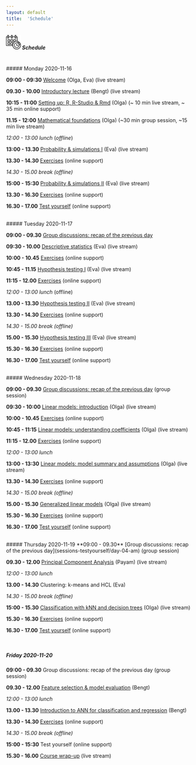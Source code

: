 ```yaml
---
layout: default
title:  'Schedule'
---
```


##### <img border="0" src="icons/schedule-02.svg" width="40" height="40"> Schedule
<br/>
##### Monday 2020-11-16

**09:00 - 09:30** [Welcome](session-welcome/welcome) (Olga, Eva) (live stream)

**09.30 - 10.00** [Introductory lecture](session-intro2/intro2.html) (Bengt) (live stream)

**10:15 - 11:00** [Setting up: R, R-Studio & Rmd](session-setup/setup) (Olga) (~ 10 min live stream, ~ 35 min online support)

**11.15 - 12:00** [Mathematical foundations](https://jamboard.google.com/d/10iDALt33eDvA-SHTt-tc5m88zK7ftvUFMgNc42biZx8/edit?usp=sharing) (Olga) (~30 min group session, ~15 min live stream)


*12:00 - 13:00 lunch* (*offline*)

**13:00 - 13.30** [Probability & simulations I](sessions-probdescinfe/session-probability) (Eva) (live stream)

**13.30 - 14.30** [Exercises](sessions-probdescinfe/session-probability#exercises-discrete-random-variables) (online support)

*14.30 - 15.00 break (offline)*

**15:00 - 15:30** [Probability & simulations II](sessions-probdescinfe/session-probability#continuous-random-variable) (Eva) (live stream)

**13.30 - 16.30** [Exercises](sessions-probdescinfe/session-probability#exercises-continuous-random-variables) (online support)

**16.30 - 17.00** [Test yourself](https://forms.gle/XjKA5EugBYvisYJr7) (online support)

<br/>
##### Tuesday 2020-11-17

**09:00 - 09.30** [Group discussions: recap of the previous day](sessions-testyourself/day-02-am)

**09:30 - 10.00** [Descriptive statistics](sessions-probdescinfe/session-descstats) (Eva) (live stream)

**10:00 - 10.45** [Exercises](sessions-probdescinfe/session-descstats#exercises-descriptive-statistics) (online support)

**10:45 - 11.15** [Hypothesis testing I](sessions-probdescinfe/session-inference) (Eva) (live stream)

**11:15 - 12.00** [Exercises](sessions-probdescinfe/session-inference.html#exercises-hypothesis-tests-resampling) (online support)

*12:00 - 13:00 lunch* (offline)

**13.00 - 13.30** [Hypothesis testing II](sessions-probdescinfe/session-inference#parametric-tests) (Eva) (live stream)

**13.30 - 14.30** [Exercises](sessions-probdescinfe/session-inference#exercises-hypothesis-tests-parametric) (online support)

*14.30 - 15.00 break (offline)*

**15.00 - 15.30** [Hypothesis testing III](sessions-probdescinfe/session-inference#point-and-interval-estimates) (Eva) (live stream)

**15.30 - 16.30** [Exercises](sessions-probdescinfe/session-inference#exercises-interval-estimates) (online support)

**16.30 - 17.00** [Test yourself](https://forms.gle/qYef4p6HwD68D6rJ7) (online support)

<br/>
##### Wednesday 2020-11-18

**09:00 - 09.30** [Group discussions: recap of the previous day](sessions-testyourself/day-03-am) (group session)

**09:30 - 10:00** [Linear models: introduction](https://olgadet.github.io/bookdown-mlbiostatistics/introduction-to-linear-models.html) (Olga) (live stream)

**10:00 - 10.45** [Exercises](https://olgadet.github.io/bookdown-mlbiostatistics/introduction-to-linear-models.html#exercises-linear-models-i) (online support)

**10:45 - 11:15** [Linear models: understanding coefficients](https://olgadet.github.io/bookdown-mlbiostatistics/regression-coefficients.html) (Olga) (live stream)

**11:15 - 12.00** [Exercises](https://olgadet.github.io/bookdown-mlbiostatistics/regression-coefficients.html#exercises-linear-models-ii) (online support)

*12:00 - 13:00 lunch*

**13:00 - 13:30** [Linear models: model summary and assumptions](https://olgadet.github.io/bookdown-mlbiostatistics/model-summary-assumptions.html) (Olga) (live stream)

**13.30 - 14.30** [Exercises](https://olgadet.github.io/bookdown-mlbiostatistics/model-summary-assumptions.html#exercises-linear-models-iii) (online support)

*14.30 - 15.00 break (offline)*

**15.00 - 15.30** [Generalized linear models](https://olgadet.github.io/bookdown-mlbiostatistics/generalized-linear-models.html) (Olga) (live stream)

**15.30 - 16.30** [Exercises](https://olgadet.github.io/bookdown-mlbiostatistics/generalized-linear-models.html#exercises-glms) (online support)

**16.30 - 17.00** [Test yourself](https://docs.google.com/forms/d/e/1FAIpQLSfho2fsTq1rMFex_Fra9lMR9sqoF7l44f-OBYg-j2axicJkqg/viewform?usp=sf_link) (online support)

<br/>
##### Thursday 2020-11-19
**09:00 - 09.30** [Group discussions: recap of the previous day](sessions-testyourself/day-04-am) (group session)

**09.30 - 12.00** [Principal Component Analysis](https://payamemami.github.io/pca_basics/) (Payam) (live stream)

*12:00 - 13:00 lunch*

**13.00 - 14.30** Clustering: k-means and HCL (Eva)

*14.30 - 15.00 break (offline)*

**15:00 - 15.30** [Classification with kNN and decision trees](https://olgadet.github.io/bookdown-mlbiostatistics/classification-with-knn-and-decision-trees.html) (Olga) (live stream)

**15.30 - 16.30** [Exercises](https://olgadet.github.io/bookdown-mlbiostatistics/classification-with-knn-and-decision-trees.html#exercises-classification) (online support)

**16.30 - 17.00** [Test yourself](https://docs.google.com/forms/d/e/1FAIpQLSeJ3keDHM6oDwDj-JBjVc6mY_yA0CGYOpJpbtcs14l-lmVV-Q/viewform?usp=sf_link) (online support)

<br/>

##### Friday 2020-11-20
**09:00 - 09.30** Group discussions: recap of the previous day (group session)

**09.30 - 12.00** [Feature selection & model evaluation](session-regularization/session-regularization) (Bengt)

*12:00 - 13:00 lunch*

**13.00 - 13.30** [Introduction to ANN for classification and regression](session-ann/session-ann) (Bengt)

**13.30 - 14.30** [Exercises](https://olgadet.github.io/bookdown-mlbiostatistics/ann-regression-and-classification.html) (online support)

*14.30 - 15.00 break (offline)*

**15:00 - 15:30** Test yourself (online support)

**15.30 - 16.00** [Course wrap-up](https://docs.google.com/forms/d/e/1FAIpQLSffJNwmSt6vr-LMuH0gmEXk6fjUjpONkZ7tI5QHGlwJLYowdQ/viewform?usp=sf_link) (live stream)


<br/><br/>
